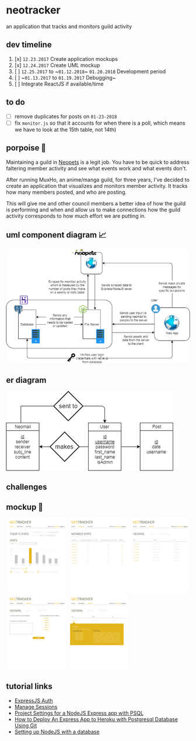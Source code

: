 # neotracker
an application that tracks and monitors guild activity

## dev timeline
1. [x] `12.23.2017` Create application mockups
2. [x] `12.24.2017` Create UML mockup
3. [ ] `12.25.2017` to ~`01.12.2018`~ `01.20.2018` Development period
4. [ ] ~`01.13.2017` to `01.19.2017` Debugging~
5. [ ] Integrate ReactJS if available/time

## to do
- [ ] remove duplicates for posts on `01-23-2018`
- [ ] fix `monitor.js` so that it accounts for when there is a poll, which means we have to look at the 15th table, not 14th)

## porpoise 🐬
Maintaining a guild in [Neopets](http://www.neopets.com) is a legit job. You have to be quick to address faltering member activity and see what events work and what events don't.

After running MuxHo, an anime/manga guild, for three years, I've decided to create an application that visualizes and monitors member activity. It tracks how many members posted, and who are posting.

This will give me and other council members a better idea of how the guild is performing and when and allow us to make connections how the guild activity corresponds to how much effort we are putting in.

## uml component diagram 📈
![uml component diagram](assets/img/mockup/diagram.png)

## er diagram
![ER diagram](assets/img/mockup/ER%20diagram.png)

## challenges


## mockup 🎨
<img src="assets/img/mockup/homepage.png" width="165px"> <img src="assets/img/mockup/memberspage.png" width="165px"> <img src="assets/img/mockup/neomailpage.png" width="165px"> <img src="assets/img/mockup/createneomailpage.png" width="165px"> <img src="assets/img/mockup/neomailcontentpage.png" width="165px">

## tutorial links
- [ExpressJS Auth](https://www.tutorialspoint.com/expressjs/expressjs_authentication.htm)
- [Manage Sessions](https://codeforgeek.com/2014/09/manage-session-using-node-js-express-4/)
- [Project Settings for a NodeJS Express app with PSQL](https://medium.com/@HalahSalih/project-settings-for-an-express-app-with-knex-16959517b53b)
- [How to Deploy An Express App to Heroku with Postgresql Database Using Git](https://medium.com/@HalahSalih/how-to-deploy-an-express-app-to-heroku-with-postgresql-database-using-git-266e100d59ff)
- [Setting up NodeJS with a database](https://hackernoon.com/setting-up-node-js-with-a-database-part-1-3f2461bdd77f)
